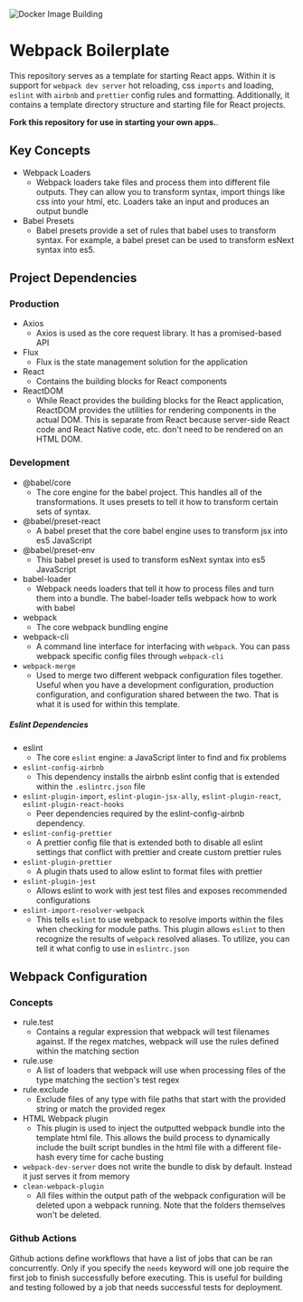 ![Docker Image Building](https://github.com/srich36/webpack-react-eslint-boilerplate/workflows/Docker%20Image%20CI/badge.svg?branch=master)

# Webpack Boilerplate

This repository serves as a template for starting React apps. Within it is support for `webpack dev server` hot reloading, css `imports` and loading, `eslint` with `airbnb` and `prettier` config rules and formatting. Additionally, it contains a template directory structure and starting file for React projects.

**Fork this repository for use in starting your own apps.**.

## Key Concepts

- Webpack Loaders
  - Webpack loaders take files and process them into different file outputs. They can allow you to transform syntax, import things like css into your html, etc. Loaders take an input and produces an output bundle
- Babel Presets
  - Babel presets provide a set of rules that babel uses to transform syntax. For example, a babel preset can be used to transform esNext syntax into es5.

## Project Dependencies

### Production

- Axios
  - Axios is used as the core request library. It has a promised-based API
- Flux
  - Flux is the state management solution for the application
- React
  - Contains the building blocks for React components
- ReactDOM
  - While React provides the building blocks for the React application, ReactDOM provides the utilities for rendering components in the actual DOM. This is separate from React because server-side React code and React Native code, etc. don't need to be rendered on an HTML DOM.

### Development

- @babel/core
  - The core engine for the babel project. This handles all of the transformations. It uses presets to tell it how to transform certain sets of syntax.
- @babel/preset-react
  - A babel preset that the core babel engine uses to transform jsx into es5 JavaScript
- @babel/preset-env
  - This babel preset is used to transform esNext syntax into es5 JavaScript
- babel-loader
  - Webpack needs loaders that tell it how to process files and turn them into a bundle. The babel-loader tells webpack how to work with babel
- webpack
  - The core webpack bundling engine
- webpack-cli
  - A command line interface for interfacing with `webpack`. You can pass webpack specific config files through `webpack-cli`
- `webpack-merge`
  - Used to merge two different webpack configuration files together. Useful when you have a development configuration, production configuration, and configuration shared between the two. That is what it is used for within this template.

##### Eslint Dependencies

- eslint
  - The core `eslint` engine: a JavaScript linter to find and fix problems
- `eslint-config-airbnb`
  - This dependency installs the airbnb eslint config that is extended within the `.eslintrc.json` file
- `eslint-plugin-import`, `eslint-plugin-jsx-ally`, `eslint-plugin-react`, `eslint-plugin-react-hooks`
  - Peer dependencies required by the eslint-config-airbnb dependency.
- `eslint-config-prettier`
  - A prettier config file that is extended both to disable all eslint settings that conflict with prettier and create custom prettier rules
- `eslint-plugin-prettier`
  - A plugin thats used to allow eslint to format files with prettier
- `eslint-plugin-jest`
  - Allows eslint to work with jest test files and exposes recommended configurations
- `eslint-import-resolver-webpack`
  - This tells `eslint` to use webpack to resolve imports within the files when checking for module paths. This plugin allows `eslint` to then recognize the results of `webpack` resolved aliases. To utilize, you can tell it what config to use in `eslintrc.json`

## Webpack Configuration

### Concepts

- rule.test
  - Contains a regular expression that webpack will test filenames against. If the regex matches, webpack will use the rules defined within the matching section
- rule.use
  - A list of loaders that webpack will use when processing files of the type matching the section's test regex
- rule.exclude
  - Exclude files of any type with file paths that start with the provided string or match the provided regex
- HTML Webpack plugin
  - This plugin is used to inject the outputted webpack bundle into the template html file. This allows the build process to dynamically include the built script bundles in the html file with a different file-hash every time for cache busting
- `webpack-dev-server` does not write the bundle to disk by default. Instead it just serves it from memory
- `clean-webpack-plugin`
  - All files within the output path of the webpack configuration will be deleted upon a webpack running. Note that the folders themselves won't be deleted.

### Github Actions

Github actions define workflows that have a list of jobs that can be ran concurrently. Only if you specify the `needs` keyword will one job require the first job to finish successfully before executing. This is useful for building and testing followed by a job that needs successful tests for deployment.
